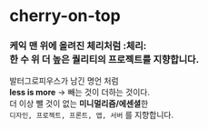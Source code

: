 # cherry-on-top 
   
### 케익 맨 위에 올려진 체리처럼 :체리: <br> 한 수 위 더 높은 퀄리티의 프로젝트를 지향합니다.

발터그로피우스가 남긴 명언 처럼 <br>
**less is more** -> 빼는 것이 더하는 것이다.<br>
더 이상 뺄 것이 없는 **미니멀리즘/에센셜**한<br>
`디자인, 프로젝트, 프론트, 앱, 서버` 를 지향합니다.
